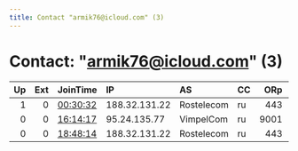 ```yaml
---
title: Contact "armik76@icloud.com" (3)
---
```


# Contact: "armik76@icloud.com" (3)

|   Up |   Ext | JoinTime                                                                                            | IP            | AS         | CC   |   ORp |   Dirp | OS      | Version   | Nickname   |   eFamMembers |
|-----:|------:|:----------------------------------------------------------------------------------------------------|:--------------|:-----------|:-----|------:|-------:|:--------|:----------|:-----------|--------------:|
|    1 |     0 | [00:30:32](https://metrics.torproject.org/rs.html#details/F6A78AA220D504755508107144077E11746C0FFC) | 188.32.131.22 | Rostelecom | ru   |   443 |     80 | Windows | 0.3.2.10  | gatsby4    |             1 |
|    0 |     0 | [16:14:17](https://metrics.torproject.org/rs.html#details/36307FC1F6B4915AA296C36FC3F5CAEF3343393F) | 95.24.135.77  | VimpelCom  | ru   |  9001 |     80 | Windows | 0.3.2.10  | gatsby5    |             1 |
|    0 |     0 | [18:48:14](https://metrics.torproject.org/rs.html#details/00A9CA802E6BA7E1334290CC842EDB0BF64A4EF6) | 188.32.131.22 | Rostelecom | ru   |   443 |     80 | Windows | 0.3.2.10  | gatsby5    |             1 |
